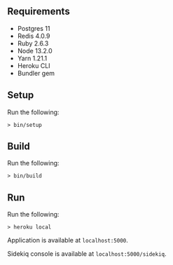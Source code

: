 ## Requirements
- Postgres 11
- Redis 4.0.9
- Ruby 2.6.3
- Node 13.2.0
- Yarn 1.21.1
- Heroku CLI
- Bundler gem

## Setup
Run the following:
```
> bin/setup
```

## Build
Run the following:
```
> bin/build
```

## Run
Run the following:
```
> heroku local
```

Application is available at `localhost:5000`.

Sidekiq console is available at `localhost:5000/sidekiq`.
